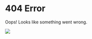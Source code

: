 # 404 Error

Oops! Looks like something went wrong.

![](https://github.com/rychao/rychao.github.io/blob/master/bear.jpeg)
